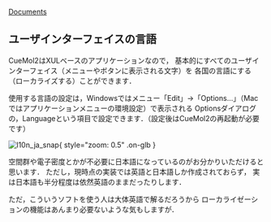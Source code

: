 [Documents](../../Documents)

## ユーザインターフェイスの言語

CueMol2はXULベースのアプリケーションなので，
基本的にすべてのユーザインターフェイス（メニューやボタンに表示される文字）を
各国の言語にする（ローカライズする）ことができます．

使用する言語の設定は，Windowsではメニュー「Edit」→「Options...」（Macではアプリケーションメニューの環境設定）で表示される
Optionsダイアログの，Languageという項目で設定できます．（設定後はCueMol2の再起動が必要です）


![l10n_ja_snap](../../assets/images/cuemol2/UILocalization/l10n_ja_snap.png){ style="zoom: 0.5" .on-glb }


空間群や電子密度とかが不必要に日本語になっているのがお分かりいただけると思います．
ただし，現時点の実装では英語と日本語しか作成されておらず，
実は日本語も半分程度は依然英語のままだったりします．

ただ，こういうソフトを使う人は大体英語で解るだろうから
ローカライゼーションの機能はあんまり必要ないような気もしますが．
